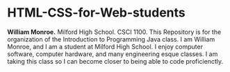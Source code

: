 # HTML-CSS-for-Web-students
**William Monroe.**
Milford High School.
CSCI 1100.
This Repository is for the organization of the Introduction to Programming Java class.
I am William Monroe, and I am a student at Milford High School. I enjoy computer software, computer hardware, and many engineering esque classes.
I am taking this class so I can become closer to being able to code proficienctly.

